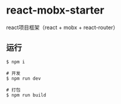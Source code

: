 # react-mobx-starter
react项目框架（react + mobx + react-router）

## 运行

    $ npm i
    
    # 开发
    $ npm run dev 
    
    # 打包
    $ npm run build